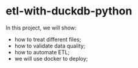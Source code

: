 # etl-with-duckdb-python

In this project, we will show:

- how to treat different files;
- how to validate data quality;
- how to automate ETL;
- we will use docker to deploy;